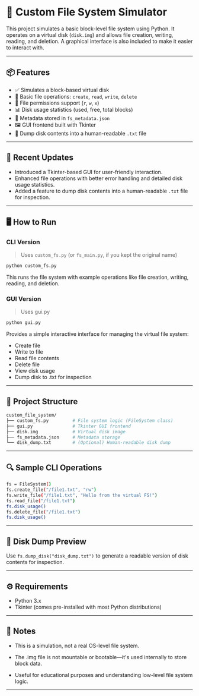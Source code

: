 # 🧠 Custom File System Simulator

This project simulates a basic block-level file system using Python. It operates on a virtual disk (`disk.img`) and allows file creation, writing, reading, and deletion. A graphical interface is also included to make it easier to interact with.

---

## 📦 Features

- ✅ Simulates a block-based virtual disk
- 📁 Basic file operations: `create`, `read`, `write`, `delete`
- 🔐 File permissions support (`r`, `w`, `x`)
- 📊 Disk usage statistics (used, free, total blocks)
- 🧠 Metadata stored in `fs_metadata.json`
- 🖼️ GUI frontend built with Tkinter
- 📄 Dump disk contents into a human-readable `.txt` file

---

## 🔄 Recent Updates

- Introduced a Tkinter-based GUI for user-friendly interaction.
- Enhanced file operations with better error handling and detailed disk usage statistics.
- Added a feature to dump disk contents into a human-readable `.txt` file for inspection.

---

## 🖥️ How to Run

### CLI Version
> Uses `custom_fs.py` (or `fs_main.py`, if you kept the original name)

```bash
python custom_fs.py
```
This runs the file system with example operations like file creation, writing, reading, and deletion.

### GUI Version
> Uses gui.py

```bash
python gui.py
```
Provides a simple interactive interface for managing the virtual file system:
- Create file
- Write to file
- Read file contents
- Delete file
- View disk usage
- Dump disk to .txt for inspection

---
## 📁 Project Structure
```bash
custom_file_system/
├── custom_fs.py         # File system logic (FileSystem class)
├── gui.py               # Tkinter GUI frontend
├── disk.img             # Virtual disk image
├── fs_metadata.json     # Metadata storage
└── disk_dump.txt        # (Optional) Human-readable disk dump
```
---
## 🔍 Sample CLI Operations
```bash
fs = FileSystem()
fs.create_file("/file1.txt", "rw")
fs.write_file("/file1.txt", "Hello from the virtual FS!")
fs.read_file("/file1.txt")
fs.disk_usage()
fs.delete_file("/file1.txt")
fs.disk_usage()
```
---
## 📝 Disk Dump Preview

Use `fs.dump_disk("disk_dump.txt")` to generate a readable version of disk contents for inspection.

---

## ⚙️ Requirements

- Python 3.x
- Tkinter (comes pre-installed with most Python distributions)

---

## 📌 Notes

- This is a simulation, not a real OS-level file system.

- The .img file is not mountable or bootable—it's used internally to store block data.

- Useful for educational purposes and understanding low-level file system logic.
---
